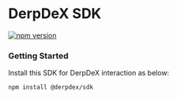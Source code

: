 # DerpDeX SDK

[![npm version](https://img.shields.io/npm/v/@derpdex/sdk/latest.svg)](https://www.npmjs.com/package/@derpdex/sdk/v/latest)

### Getting Started

Install this SDK for DerpDeX interaction as below: 

```
npm install @derpdex/sdk
```
